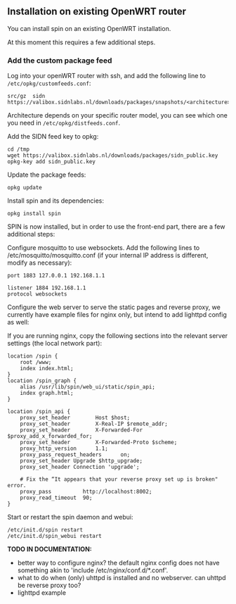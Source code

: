## Installation on existing OpenWRT router

You can install spin on an existing OpenWRT installation.

At this moment this requires a few additional steps.

### Add the custom package feed

Log into your openWRT router with ssh, and add the following line to `/etc/opkg/customfeeds.conf`:

    src/gz	sidn	https://valibox.sidnlabs.nl/downloads/packages/snapshots/<architecture>/sidn

Architecture depends on your specific router model, you can see which one you need in `/etc/opkg/distfeeds.conf`.

Add the SIDN feed key to opkg:

    cd /tmp
    wget https://valibox.sidnlabs.nl/downloads/packages/sidn_public.key
    opkg-key add sidn_public.key

Update the package feeds:

    opkg update

Install spin and its dependencies:

    opkg install spin

SPIN is now installed, but in order to use the front-end part, there are a few additional steps:

Configure mosquitto to use websockets. Add the following lines to /etc/mosquitto/mosquitto.conf (if your internal IP address is different, modify as necessary):

    port 1883 127.0.0.1 192.168.1.1

    listener 1884 192.168.1.1
    protocol websockets

Configure the web server to serve the static pages and reverse proxy, we currently have example files for nginx only, but intend to add lighttpd config as well:

If you are running nginx, copy the following sections into the relevant server settings (the local network part):

	location /spin {
	    root /www;
	    index index.html;
	}
	location /spin_graph {
	    alias /usr/lib/spin/web_ui/static/spin_api;
	    index graph.html;
	}

	location /spin_api {
	    proxy_set_header        Host $host;
	    proxy_set_header        X-Real-IP $remote_addr;
	    proxy_set_header        X-Forwarded-For $proxy_add_x_forwarded_for;
	    proxy_set_header        X-Forwarded-Proto $scheme;
	    proxy_http_version      1.1;
	    proxy_pass_request_headers      on;
	    proxy_set_header Upgrade $http_upgrade;
	    proxy_set_header Connection 'upgrade';

	    # Fix the “It appears that your reverse proxy set up is broken" error.
	    proxy_pass          http://localhost:8002;
	    proxy_read_timeout  90;
	}

Start or restart the spin daemon and webui:

    /etc/init.d/spin restart
    /etc/init.d/spin_webui restart


**TODO IN DOCUMENTATION:**

- better way to configure nginx? the default nginx config does not have something akin to 'include /etc/nginx/conf.d/*.conf'.
- what to do when (only) uhttpd is installed and no webserver. can uhttpd be reverse proxy too?
- lighttpd example
